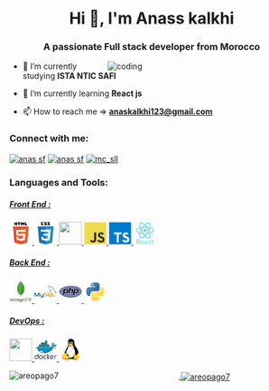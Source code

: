 <h1 align="center">Hi 👋, I'm Anass kalkhi</h1>
<h3 align="center">A passionate Full stack developer from Morocco</h3>
<img align="right" alt="coding" width="330" src="https://media.tenor.com/A-xepNszV9YAAAAi/ai-bot.gif" >

- 🔭 I’m currently studying **ISTA NTIC SAFI**

- 🌱 I’m currently learning **React js**


- 📫 How to reach me => **anaskalkhi123@gmail.com**

<h3 align="left">Connect with me:</h3>
<p align="left">
<a href="https://twitter.com/anas sf" target="blank"><img align="center" src="https://raw.githubusercontent.com/rahuldkjain/github-profile-readme-generator/master/src/images/icons/Social/twitter.svg" alt="anas sf" height="30" width="40" /></a>
<a href="https://fb.com/anas sf" target="blank"><img align="center" src="https://raw.githubusercontent.com/rahuldkjain/github-profile-readme-generator/master/src/images/icons/Social/facebook.svg" alt="anas sf" height="30" width="40" /></a>
<a href="https://instagram.com/mc_sll" target="blank"><img align="center" src="https://raw.githubusercontent.com/rahuldkjain/github-profile-readme-generator/master/src/images/icons/Social/instagram.svg" alt="mc_sll" height="30" width="40" /></a>
</p>

<h3 align="left">Languages and Tools:</h3>
<p align="left"> <a href="https://www.docker.com/" target="_blank" rel="noreferrer"> 

<div >
  <h5>Front End :</h5>
<img src="https://raw.githubusercontent.com/devicons/devicon/master/icons/html5/html5-original-wordmark.svg" alt="html5" width="40" height="40"/> 
<img src="https://raw.githubusercontent.com/devicons/devicon/master/icons/css3/css3-original-wordmark.svg" alt="css3" width="40" height="40"/>
<img src="https://www.vectorlogo.zone/logos/tailwindcss/tailwindcss-icon.svg" width="40" height="40"/>  


<img src="https://raw.githubusercontent.com/devicons/devicon/master/icons/javascript/javascript-original.svg" width="40" height="40"/>  
<img src="https://raw.githubusercontent.com/devicons/devicon/master/icons/typescript/typescript-original.svg" width="40" height="40"/> 
<img src="https://raw.githubusercontent.com/devicons/devicon/master/icons/react/react-original-wordmark.svg"  width="40" height="40"/>

  <h5>Back End :</h5>
<img src="https://raw.githubusercontent.com/devicons/devicon/master/icons/mongodb/mongodb-original-wordmark.svg"  width="40" height="40"/> 
<img src="https://raw.githubusercontent.com/devicons/devicon/master/icons/mysql/mysql-original-wordmark.svg" width="40" height="40"/>
<img src="https://raw.githubusercontent.com/devicons/devicon/master/icons/php/php-original.svg"  width="40" height="40"/> 
<img src="https://raw.githubusercontent.com/devicons/devicon/master/icons/python/python-original.svg"  width="40" height="40"/>

  <h5>DevOps  :</h5>
<img src="https://www.vectorlogo.zone/logos/firebase/firebase-icon.svg"  width="40" height="40"/>
<img src="https://raw.githubusercontent.com/devicons/devicon/master/icons/docker/docker-original-wordmark.svg" alt="docker" width="40" height="40"/>
<img src="https://raw.githubusercontent.com/devicons/devicon/master/icons/linux/linux-original.svg" alt="linux" width="40" height="40"/>
</div>
<p><img  align="left" src="https://github-readme-stats.vercel.app/api/top-langs?username=areopago7&show_icons=true&locale=en&layout=compact" alt="areopago7"  width="300px"/></p>

<p>&nbsp;<img  align="center" src="https://github-readme-stats.vercel.app/api?username=areopago7&show_icons=true&locale=en" alt="areopago7" height="150px" width="300px"/></p>
